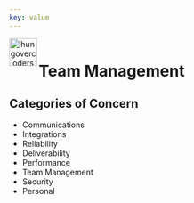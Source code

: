 ```yaml
---
key: value
---
```


<header class="site-header">
  <a href="https://blog.hungovercoders.com"><img alt="hungovercoders" src="../assets/logo3.ico"
    width=50px align="left"></a>
</header>

# Team Management

## Categories of Concern

* Communications
* Integrations
* Reliability
* Deliverability
* Performance
* Team Management
* Security
* Personal
